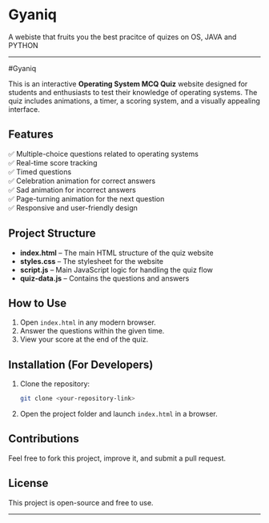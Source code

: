# Gyaniq
A webiste that fruits you the best pracitce of quizes on OS, JAVA and PYTHON


---

#Gyaniq

This is an interactive **Operating System MCQ Quiz** website designed for students and enthusiasts to test their knowledge of operating systems. The quiz includes animations, a timer, a scoring system, and a visually appealing interface.  

## Features  
✅ Multiple-choice questions related to operating systems  
✅ Real-time score tracking  
✅ Timed questions  
✅ Celebration animation for correct answers  
✅ Sad animation for incorrect answers  
✅ Page-turning animation for the next question  
✅ Responsive and user-friendly design  

## Project Structure  

- **index.html** – The main HTML structure of the quiz website  
- **styles.css** – The stylesheet for the website  
- **script.js** – Main JavaScript logic for handling the quiz flow  
- **quiz-data.js** – Contains the questions and answers  

## How to Use  

1. Open `index.html` in any modern browser.  
2. Answer the questions within the given time.  
3. View your score at the end of the quiz.  

## Installation (For Developers)  

1. Clone the repository:  
   ```bash
   git clone <your-repository-link>
   ```  
2. Open the project folder and launch `index.html` in a browser.  

## Contributions  

Feel free to fork this project, improve it, and submit a pull request.  

## License  

This project is open-source and free to use.  

---


